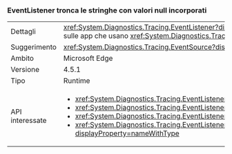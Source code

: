 ### <a name="eventlistener-truncates-strings-with-embedded-nulls"></a>EventListener tronca le stringhe con valori null incorporati

|   |   |
|---|---|
|Dettagli|<xref:System.Diagnostics.Tracing.EventListener?displayProperty=name> tronca le stringhe con valori null incorporati. I caratteri null non sono supportati dalla classe <xref:System.Diagnostics.Tracing.EventSource?displayProperty=name>. La modifica influisce solo sulle app che usano <xref:System.Diagnostics.Tracing.EventListener?displayProperty=name> per leggere i dati <xref:System.Diagnostics.Tracing.EventSource?displayProperty=name> in-process e che usano i caratteri null come delimitatori.|
|Suggerimento|<xref:System.Diagnostics.Tracing.EventSource?displayProperty=name> i dati devono essere aggiornati, se possibile, per non utilizzare caratteri null incorporati.|
|Ambito|Microsoft Edge|
|Versione|4.5.1|
|Tipo|Runtime|
|API interessate|<ul><li><xref:System.Diagnostics.Tracing.EventListener.%23ctor?displayProperty=nameWithType></li><li><xref:System.Diagnostics.Tracing.EventListener.EnableEvents(System.Diagnostics.Tracing.EventSource,System.Diagnostics.Tracing.EventLevel)?displayProperty=nameWithType></li><li><xref:System.Diagnostics.Tracing.EventListener.EnableEvents(System.Diagnostics.Tracing.EventSource,System.Diagnostics.Tracing.EventLevel,System.Diagnostics.Tracing.EventKeywords)?displayProperty=nameWithType></li><li><xref:System.Diagnostics.Tracing.EventListener.EnableEvents(System.Diagnostics.Tracing.EventSource,System.Diagnostics.Tracing.EventLevel,System.Diagnostics.Tracing.EventKeywords,System.Collections.Generic.IDictionary{System.String,System.String})?displayProperty=nameWithType></li></ul>|

